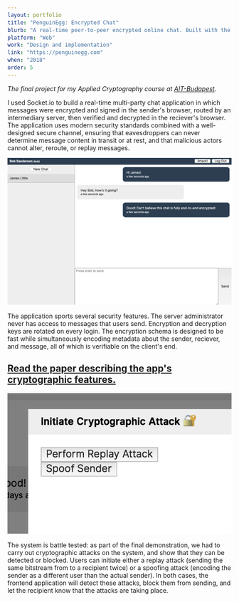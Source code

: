 ```yaml
---
layout: portfolio
title: "PenguinEgg: Encrypted Chat"
blurb: "A real-time peer-to-peer encrypted online chat. Built with the goal of being as easy to use as Facebook Messenger is and as secure as Facebook Messenger isn't."
platform: "Web"
work: "Design and implementation"
link: "https://penguinegg.com"
when: "2018"
order: 5
---
```


_The final project for my Applied Cryptography course at [AIT-Budapest](http://www.ait-budapest.com/)._

I used Socket.io to build a real-time multi-party chat application in which messages were encrypted and signed in the sender's browser, routed by an intermediary server, then verified and decrypted in the reciever's browser. The application uses modern security standards combined with a well-designed secure channel, ensuring that eavesdroppers can never determine message content in transit or at rest, and that malicious actors cannot alter, reroute, or replay messages.

<img src="/img/portfolio/penguinegg/1.png" class="portfolio-image">

The application sports several security features. The server administrator never has access to messages that users send. Encryption and decryption keys are rotated on every login. The encryption schema is designed to be fast while simultaneously encoding metadata about the sender, reciever, and message, all of which is verifiable on the client's end.

## [Read the paper describing the app's cryptographic features.](https://files.jameslittle.me/projects/penguinegg-paper.pdf)

<img src="/img/portfolio/penguinegg/2.png" class="portfolio-image-right">

The system is battle tested: as part of the final demonstration, we had to carry out cryptographic attacks on the system, and show that they can be detected or blocked. Users can initiate either a replay attack (sending the same bitstream from to a recipient twice) or a spoofing attack (encoding the sender as a different user than the actual sender). In both cases, the frontend application will detect these attacks, block them from sending, and let the recipient know that the attacks are taking place.